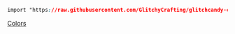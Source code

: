 ```css
import "https://raw.githubusercontent.com/GlitchyCrafting/glitchcandy-css/main/glitchcandy.css"
```

[Colors](https://github.com/GlitchyCrafting/glitchcandy)
